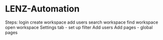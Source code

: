 # LENZ-Automation

Steps: 
login
create workspace
add users
search workspace
find workspace
open workspace 
Settings tab - set up filter 
Add users
Add pages - global pages
